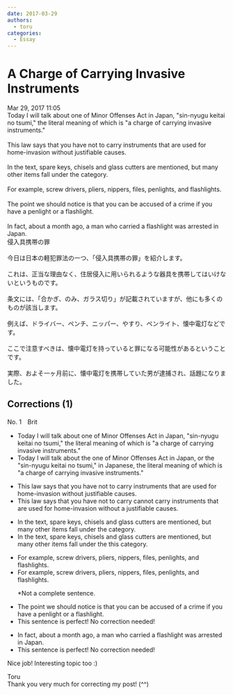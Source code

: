 ```yaml
---
date: 2017-03-29
authors:
  - toru
categories:
  - Essay
---
```


<h1 id="subject_show">A Charge of Carrying Invasive Instruments</h1>
<div class="date">Mar 29, 2017 11:05</div>
<div id="post"><div id="body_show_ori">
Today I will talk about one of Minor Offenses Act in Japan, "sin-nyugu keitai no tsumi," the literal meaning of which is "a charge of carrying invasive instruments."<br/><br/>This law says that you have not to carry instruments that are used for home-invasion without justifiable causes.<br/><br/>In the text, spare keys, chisels and glass cutters are mentioned, but many other items fall under the category.<br/><br/>For example, screw drivers, pliers, nippers, files, penlights, and flashlights.<br/><br/>The point we should notice is that you can be accused of a crime if you have a penlight or a flashlight.<br/><br/>In fact, about a month ago, a man who carried a flashlight was arrested in Japan.
</div></div>

<!-- more -->

<div id="post_ja"><div id="body_show_mo">
侵入具携帯の罪<br/><br/>今日は日本の軽犯罪法の一つ、「侵入具携帯の罪」を紹介します。<br/><br/>これは、正当な理由なく、住居侵入に用いられるような器具を携帯してはいけないというものです。<br/><br/>条文には、「合かぎ、のみ、ガラス切り」が記載されていますが、他にも多くのものが該当します。<br/><br/>例えば、ドライバー、ペンチ、ニッパー、やすり、ペンライト、懐中電灯などです。<br/><br/>ここで注意すべきは、懐中電灯を持っていると罪になる可能性があるということです。<br/><br/>実際、およそ一ヶ月前に、懐中電灯を携帯していた男が逮捕され、話題になりました。
</div></div>

## Corrections (1)
<div id="block"><div class="first_name"> No. 1　<span class="just_name">Brit</span></div><div id="block2">
<ul class="correction_field">
<li class="incorrect">Today I will talk about one of Minor Offenses Act in Japan, "sin-nyugu keitai no tsumi," the literal meaning of which is "a charge of carrying invasive instruments."</li>
<li class="corrected correct">
Today I will talk about <span class="f_red">the</span> <span class="sline"><span class="f_red">one of </span></span>Minor Offenses Act in Japan<span class="f_red">,</span> <span class="f_red">or the</span> "sin-nyugu keitai no tsumi<span class="sline"><span class="f_red">,</span></span>" <span class="f_red">in Japanese,</span> the literal meaning of which is "a charge of carrying invasive instruments."
</li>
</ul>
<ul class="correction_field">
<li class="incorrect">This law says that you have not to carry instruments that are used for home-invasion without justifiable causes.</li>
<li class="corrected correct">
This law says that you <span class="f_red"><span class="sline">have not to carry</span></span> <span class="f_red">cannot carry </span>instruments that are used for home-invasion without <span class="f_red">a </span>justifiable cause<span class="f_red"><span class="sline">s</span></span>.
</li>
</ul>
<ul class="correction_field">
<li class="incorrect">In the text, spare keys, chisels and glass cutters are mentioned, but many other items fall under the category.</li>
<li class="corrected correct">
In the text, spare keys, chisels and glass cutters are mentioned, but many other items fall under <span class="f_red"><span class="sline">the</span></span> <span class="f_red">this </span>category.
</li>
</ul>
<ul class="correction_field">
<li class="incorrect">For example, screw drivers, pliers, nippers, files, penlights, and flashlights.</li>
<li class="corrected correct">
For example, screw drivers, pliers, nippers, files, penlights, and flashlights.
<p class="correction_comment">*Not a complete sentence.</p>
</li>
</ul>
<ul class="correction_field">
<li class="incorrect">The point we should notice is that you can be accused of a crime if you have a penlight or a flashlight.</li>
<li class="corrected perfect">This sentence is perfect! No correction needed!</li>
</ul>
<ul class="correction_field">
<li class="incorrect">In fact, about a month ago, a man who carried a flashlight was arrested in Japan.</li>
<li class="corrected perfect">This sentence is perfect! No correction needed!</li>
</ul>
<p class="comment_small">
 Nice job! Interesting topic too :)
</p>

</div><div class="name"><span class="just_name">Toru</span><br>
Thank you very much for correcting my post! (^^)
</div>
</div>
